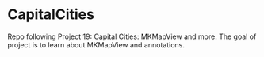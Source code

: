 # CapitalCities
Repo following Project 19: Capital Cities: MKMapView and more.  The goal of project is to learn about MKMapView and annotations.
